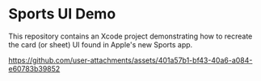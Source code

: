 # Sports UI Demo

This repository contains an Xcode project demonstrating how to recreate the card (or sheet) UI found in Apple's new Sports app.

https://github.com/user-attachments/assets/401a57b1-bf43-40a6-a084-e60783b39852
